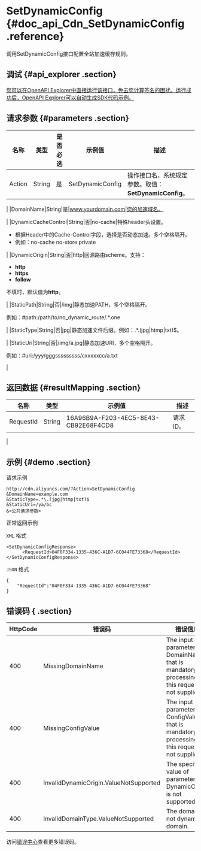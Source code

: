 # SetDynamicConfig {#doc_api_Cdn_SetDynamicConfig .reference}

调用SetDynamicConfig接口配置全站加速缓存规则。

## 调试 {#api_explorer .section}

[您可以在OpenAPI Explorer中直接运行该接口，免去您计算签名的困扰。运行成功后，OpenAPI Explorer可以自动生成SDK代码示例。](https://api.aliyun.com/#product=Cdn&api=SetDynamicConfig&type=RPC&version=2014-11-11)

## 请求参数 {#parameters .section}

|名称|类型|是否必选|示例值|描述|
|--|--|----|---|--|
|Action|String|是|SetDynamicConfig|操作接口名，系统规定参数。取值：**SetDynamicConfig**。

 |
|DomainName|String|是|www.yourdomain.com|您的加速域名。

 |
|DynamicCacheControl|String|否|no-cache|特殊header头设置。

 -   根据Header中的Cache-Control字段，选择是否动态加速。多个空格隔开。
-   例如：no-cache no-store private

 |
|DynamicOrigin|String|否|http|回源路由scheme。支持：

 -   **http**
-   **https**
-   **follow**

 不填时，默认值为**http**。

 |
|StaticPath|String|否|/img|静态加速PATH，多个空格隔开。

 例如：\#path:/path/to/no\_dynamic\_route/.\*.one

 |
|StaticType|String|否|jpg|静态加速文件后缀。例如：.\*.\(jpg|htmp|txt\)$。

 |
|StaticUri|String|否|/img/a.jpg|静态加速URI，多个空格隔开。

 例如：\#uri:/yyy/gggsssssssss/cxxxxxcc/a.txt

 |

## 返回数据 {#resultMapping .section}

|名称|类型|示例值|描述|
|--|--|---|--|
|RequestId|String|16A96B9A-F203-4EC5-8E43-CB92E68F4CD8|请求ID。

 |

## 示例 {#demo .section}

请求示例

``` {#request_demo}
http://cdn.aliyuncs.com/?Action=SetDynamicConfig
&DomainName=example.com
&StaticType=.*\.(jpg|htmp|txt)$
&StaticUri=/ya/bc
&<公共请求参数>
```

正常返回示例

`XML` 格式

``` {#xml_return_success_demo}
<SetDynamicConfigResponse>
	  <RequestId>04F0F334-1335-436C-A1D7-6C044FE73368</RequestId>
</SetDynamicConfigResponse>
```

`JSON` 格式

``` {#json_return_success_demo}
{
	"RequestId":"04F0F334-1335-436C-A1D7-6C044FE73368"
}
```

## 错误码 { .section}

|HttpCode|错误码|错误信息|描述|
|--------|---|----|--|
|400|MissingDomainName|The input parameter DomainName that is mandatory for processing this request is not supplied.|参数DomainName为必填。|
|400|MissingConfigValue|The input parameter ConfigValue that is mandatory for processing this request is not supplied.|参数ConfigValue为必填。|
|400|InvalidDynamicOrigin.ValueNotSupported|The specified value of parameter DynamicOrigin is not supported.|不支持参数DynamicOrigin。|
|400|InvalidDomainType.ValueNotSupported|The domain is not dynamic domain.|该域名不是动态域名。|

访问[错误中心](https://error-center.aliyun.com/status/product/Cdn)查看更多错误码。

